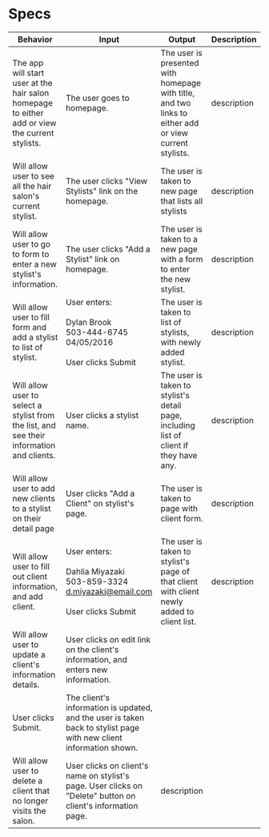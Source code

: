 # Specs
|Behavior|Input|Output|Description|
|-|-|-|-|
|The app will start user at the hair salon homepage to either add or view the current stylists.| The user goes to homepage.| The user is presented with homepage with title, and two links to either add or view current stylists.| description |
| Will allow user to see all the hair salon's current stylist. | The user clicks "View Stylists" link on the homepage. | The user is taken to new page that lists all stylists | description |
| Will allow user to go to form to enter a new stylist's information. | The user clicks "Add a Stylist" link on homepage. | The user is taken to a new page with a form to enter the new stylist. | description |
| Will allow user to fill form and add a stylist to list of stylist. | User enters: <br><br>Dylan Brook<br>503-444-6745<br>04/05/2016<br><br> User clicks Submit | The user is taken to list of stylists, with newly added stylist. | description |
| Will allow user to select a stylist from the list, and see their information and clients. | User clicks a stylist name. | The user is taken to stylist's detail page, including list of client if they have any. | description |
| Will allow user to add new clients to a stylist on their detail page | User clicks "Add a Client" on stylist's page. | The user is taken to page with client form. | description |
| Will allow user to fill out client information, and add client. | User enters:<br><br>Dahlia Miyazaki<br>503-859-3324<br>d.miyazaki@email.com<br><br> User clicks Submit | The user is taken to stylist's page of that client with client newly added to client list. | description |
| Will allow user to update a client's information details. | User clicks on edit link on the client's information, and enters new information.
User clicks Submit. | The client's information is updated, and the user is taken back to stylist page with new client information shown. |
| Will allow user to delete a client that no longer visits the salon. | User clicks on client's name on stylist's page. User clicks on "Delete" button on client's information page. | description |
